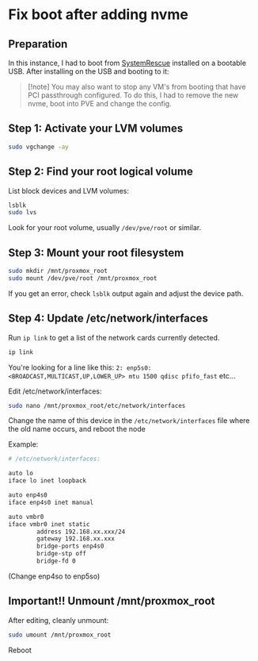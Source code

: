 # Fix boot after adding nvme

## Preparation

In this instance, I had to boot from [SystemRescue](https://www.system-rescue.org/) installed on a bootable USB. After installing on the USB and booting to it:

>[!note] You may also want to stop any VM's from booting that have PCI passthrough configured. To do this, I had to remove the new nvme, boot into PVE and change the config.

## Step 1: Activate your LVM volumes

```bash
sudo vgchange -ay
```

## Step 2: Find your root logical volume

List block devices and LVM volumes:

```bash
lsblk
sudo lvs
```

Look for your root volume, usually `/dev/pve/root` or similar.

## Step 3: Mount your root filesystem

```bash
sudo mkdir /mnt/proxmox_root
sudo mount /dev/pve/root /mnt/proxmox_root
```

If you get an error, check `lsblk` output again and adjust the device path.

## Step 4: Update /etc/network/interfaces

Run `ip link` to get a list of the network cards currently detected.

```bash
ip link
```

You're looking for a line like this:
`2: enp5s0: <BROADCAST,MULTICAST,UP,LOWER_UP> mtu 1500 qdisc pfifo_fast` etc...

Edit /etc/network/interfaces:

```bash
sudo nano /mnt/proxmox_root/etc/network/interfaces
```

Change the name of this device in the `/etc/network/interfaces` file where the old name occurs, and reboot the node

Example:

```bash
# /etc/network/interfaces:

auto lo
iface lo inet loopback

auto enp4s0
iface enp4s0 inet manual

auto vmbr0
iface vmbr0 inet static
        address 192.168.xx.xxx/24
        gateway 192.168.xx.xxx
        bridge-ports enp4s0
        bridge-stp off
        bridge-fd 0
```

(Change enp4so to enp5so)

## Important!! Unmount /mnt/proxmox_root

After editing, cleanly unmount:

```bash
sudo umount /mnt/proxmox_root
```

Reboot
